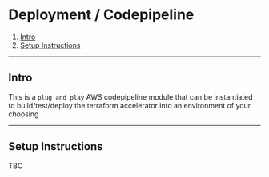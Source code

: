 # Deployment / Codepipeline

1. [Intro](#intro)
2. [Setup Instructions](#setupinstructions)

---

## Intro

This is a `plug and play` AWS codepipeline module that can be instantiated to build/test/deploy the terraform accelerator into an environment of your choosing 

---

## Setup Instructions

TBC